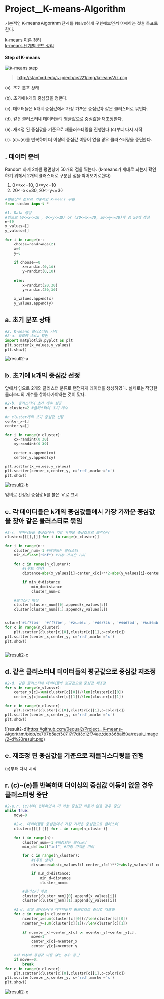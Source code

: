 # Project__K-means-Algorithm
기본적인 K-means Algorithm 단계를 Naive하게 구현해보면서 이해하는 것을 목표로 한다. 

[k-means 이론 정리 ](https://0equal2.tistory.com/139)  
[k-means 단계별 코드 정리](https://0equal2.tistory.com/140?category=477939)

  

#### Step of K-means

![k-means step](https://github.com/0equal2/Project__K-means-Algorithm/blob/0c0c58ee8433395991c7e93c9a684149fef1a3a2/result_image/k-means%20step.png)
>http://stanford.edu/~cpiech/cs221/img/kmeansViz.png


(a). 초기 분포 상태

(b). 초기에 k개의 중심값을 정한다.

(c). 데이터들은 k개의 중심값에서 가장 가까운 중심값과 같은 클러스터로 묶인다.

(d). 같은 클러스터내 데이터들의 평균값으로 중심값을 재조정한다.

(e). 재조정 된 중심값을 기준으로 재클러스터링을 진행한다.(c)부터 다시 시작

(r). (c)~(e)를 반복하며 더 이상의 중심값 이동이 없을 경우 클러스터링을 중단한다. 




## . 데이터 준비
Random 하게 2차원 평면상에 50개의 점을 찍는다. (k-means가 제대로 되는지 확인하기 위해서 2개의 클러스터로 구분된 점을 찍어보기로한다)

1. 0<=x<=10, 0<=y<=10
2. 20<=x<=30, 20<=y<=30
  
  
```python
#평면상의 점으로 기본적인 K-means 구현
from random import *

#1. Data 생성
#임으로 (0<=x<=10 , 0<=y<=10) or (20<=x<=30, 20<=y<=30)에 점 50개 생성
n=50
x_values=[]
y_values=[]

for i in range(n):
    choose=randrange(2)
    x=0
    y=0
    
    if choose==0:
        x=randint(0,10)
        y=randint(0,10)
        
    else:
        x=randint(20,30)
        y=randint(20,30)
        
    x_values.append(x)
    y_values.append(y)

```
## a. 초기 분포 상태 
```python
#2. K-means 클러스터링 시작 
#2-a. 좌표에 data 확인
import matplotlib.pyplot as plt
plt.scatter(x_values,y_values)
plt.show()
```
  
![result2-a](https://github.com/0equal2/Project__K-means-Algorithm/blob/ca797b5acf60717f7df8c12f74ae2deb368a150a/result_image/2-a%20result.png)


## b. 초기에 k개의 중심값 선정 
앞에서 임으로 2개의 클러스터 분류로 랜덤하게 데이터를 생성하였다. 실제로는 적당한 클러스터의 개수를 찾아나가야하는 것이 맞다.
```python
#2-b. 클러스터의 초기 개수 설정
n_cluster=2 #클러스터의 초기 개수

#n_cluster개의 초기 중심값 선정
center_x=[]
center_y=[]

for i in range(n_cluster):
    cx=randint(0,30)
    cy=randint(0,30)
    
    center_x.append(cx)
    center_y.append(cy)

plt.scatter(x_values,y_values)
plt.scatter(center_x,center_y, c='red',marker='x')
plt.show()

```
  
![result2-b](https://github.com/0equal2/Project__K-means-Algorithm/blob/ca797b5acf60717f7df8c12f74ae2deb368a150a/result_image/2-b%20result.png)  
  
임의로 선정된 중심값 k를 붉은 'x'로 표시
  
## c. 각 데이터들은 k개의 중심값들에서 가장 가까운 중심값을 찾아 같은 클러스터로 묶임

```python
#2-c. 데이터들을 중심값에서 가장 가까운 중심값으로 클러스터
cluster=[[[],[]] for i in range(n_cluster)]

for i in range(n):
    cluster_num=-1 #배정되는 클러스터
    min_d=float("inf") #가장 가까운 거리
    
    for c in range(n_cluster):
        #(루트 생략)
        distance=abs(x_values[i]-center_x[c])**2+abs(y_values[i]-center_y[c])**2
        
        if min_d>distance:
            min_d=distance
            cluster_num=c
        
    #클러스터 배정
    cluster[cluster_num][0].append(x_values[i])
    cluster[cluster_num][1].append(y_values[i])

    
color=['#1f77b4', '#ff7f0e', '#2ca02c', '#d62728', '#9467bd', '#8c564b', '#e377c2', '#7f7f7f', '#bcbd22', '#17becf']    
for c in range(n_cluster):
    plt.scatter(cluster[c][0],cluster[c][1],c=color[c])
plt.scatter(center_x,center_y, c='red',marker='x')
plt.show()
    

```
![result2-c](https://github.com/0equal2/Project__K-means-Algorithm/blob/ca797b5acf60717f7df8c12f74ae2deb368a150a/result_image/2-c%20result.png)  

## d. 같은 클러스터내 데이터들의 평균값으로 중심값 재조정
```python
#2-d. 같은 클러스터내 데이터들의 평균값으로 중심값 재조정
for c in range(n_cluster):
    center_x[c]=sum(cluster[c][0])//len(cluster[c][0])
    center_y[c]=sum(cluster[c][1])//len(cluster[c][1])
    
for c in range(n_cluster):
    plt.scatter(cluster[c][0],cluster[c][1],c=color[c])
plt.scatter(center_x,center_y, c='red',marker='x')
plt.show()

```
![result2-d]https://github.com/0equal2/Project__K-means-Algorithm/blob/ca797b5acf60717f7df8c12f74ae2deb368a150a/result_image/2-d%20result.png)

## e. 재조정 된 중심값을 기준으로 재클러스터링을 진행  
(c)부터 다시 시작  

  
## r. (c)~(e)를 반복하며 더이상의 중심값 이동이 없을 경우 클러스터링 중단
```python
#2-e,r. (c)부터 반복하면서 더 이상 중심값 이동이 없을 경우 중단
while True:
    move=0
    
    #2-c. 데이터들을 중심값에서 가장 가까운 중심값으로 클러스터
    cluster=[[[],[]] for i in range(n_cluster)]

    for i in range(n):
        cluster_num=-1 #배정되는 클러스터
        min_d=float("inf") #가장 가까운 거리

        for c in range(n_cluster):
            #(루트 생략)
            distance=abs(x_values[i]-center_x[c])**2+abs(y_values[i]-center_y[c])**2

            if min_d>distance:
                min_d=distance
                cluster_num=c

        #클러스터 배정
        cluster[cluster_num][0].append(x_values[i])
        cluster[cluster_num][1].append(y_values[i])
    
    #2-d. 같은 클러스터내 데이터들의 평균값으로 중심값 재조정
    for c in range(n_cluster):
        ncenter_x=sum(cluster[c][0])//len(cluster[c][0])
        ncenter_y=sum(cluster[c][1])//len(cluster[c][1])
    
        if ncenter_x!=center_x[c] or ncenter_y!=center_y[c]:
            move=1
            center_x[c]=ncenter_x
            center_y[c]=ncenter_y
    
    #더 이상의 중심값 이동 없는 경우 중단
    if move==0:
        break
for c in range(n_cluster):
    plt.scatter(cluster[c][0],cluster[c][1],c=color[c])
plt.scatter(center_x,center_y, c='red',marker='x')
plt.show()
```
![result2-e](https://github.com/0equal2/Project__K-means-Algorithm/blob/ca797b5acf60717f7df8c12f74ae2deb368a150a/result_image/2-e%20result.png)


[//]: # (These are reference links used in the body of this note and get stripped out when the markdown processor does its job. There is no need to format nicely because it shouldn't be seen. Thanks SO - http://stackoverflow.com/questions/4823468/store-comments-in-markdown-syntax)

   [dill]: <https://github.com/joemccann/dillinger>
   [git-repo-url]: <https://github.com/joemccann/dillinger.git>
   [john gruber]: <http://daringfireball.net>
   [df1]: <http://daringfireball.net/projects/markdown/>
   [markdown-it]: <https://github.com/markdown-it/markdown-it>
   [Ace Editor]: <http://ace.ajax.org>
   [node.js]: <http://nodejs.org>
   [Twitter Bootstrap]: <http://twitter.github.com/bootstrap/>
   [jQuery]: <http://jquery.com>
   [@tjholowaychuk]: <http://twitter.com/tjholowaychuk>
   [express]: <http://expressjs.com>
   [AngularJS]: <http://angularjs.org>
   [Gulp]: <http://gulpjs.com>

   [PlDb]: <https://github.com/joemccann/dillinger/tree/master/plugins/dropbox/README.md>
   [PlGh]: <https://github.com/joemccann/dillinger/tree/master/plugins/github/README.md>
   [PlGd]: <https://github.com/joemccann/dillinger/tree/master/plugins/googledrive/README.md>
   [PlOd]: <https://github.com/joemccann/dillinger/tree/master/plugins/onedrive/README.md>
   [PlMe]: <https://github.com/joemccann/dillinger/tree/master/plugins/medium/README.md>
   [PlGa]: <https://github.com/RahulHP/dillinger/blob/master/plugins/googleanalytics/README.md>
